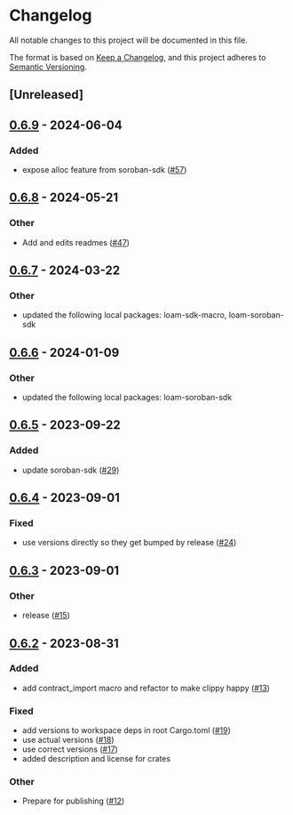 # Changelog
All notable changes to this project will be documented in this file.

The format is based on [Keep a Changelog](https://keepachangelog.com/en/1.0.0/),
and this project adheres to [Semantic Versioning](https://semver.org/spec/v2.0.0.html).

## [Unreleased]

## [0.6.9](https://github.com/loambuild/loam-sdk/compare/loam-sdk-v0.6.8...loam-sdk-v0.6.9) - 2024-06-04

### Added
- expose alloc feature from soroban-sdk ([#57](https://github.com/loambuild/loam-sdk/pull/57))

## [0.6.8](https://github.com/loambuild/loam-sdk/compare/loam-sdk-v0.6.7...loam-sdk-v0.6.8) - 2024-05-21

### Other
- Add and edits readmes ([#47](https://github.com/loambuild/loam-sdk/pull/47))

## [0.6.7](https://github.com/loambuild/loam-sdk/compare/loam-sdk-v0.6.6...loam-sdk-v0.6.7) - 2024-03-22

### Other
- updated the following local packages: loam-sdk-macro, loam-soroban-sdk

## [0.6.6](https://github.com/loambuild/loam-sdk/compare/loam-sdk-v0.6.5...loam-sdk-v0.6.6) - 2024-01-09

### Other
- updated the following local packages: loam-soroban-sdk

## [0.6.5](https://github.com/loambuild/loam-sdk/compare/loam-sdk-v0.6.4...loam-sdk-v0.6.5) - 2023-09-22

### Added
- update soroban-sdk ([#29](https://github.com/loambuild/loam-sdk/pull/29))

## [0.6.4](https://github.com/loambuild/loam-sdk/compare/loam-sdk-v0.6.3...loam-sdk-v0.6.4) - 2023-09-01

### Fixed
- use versions directly so they get bumped by release ([#24](https://github.com/loambuild/loam-sdk/pull/24))

## [0.6.3](https://github.com/loambuild/loam-sdk/compare/loam-sdk-v0.6.2...loam-sdk-v0.6.3) - 2023-09-01

### Other
- release ([#15](https://github.com/loambuild/loam-sdk/pull/15))

## [0.6.2](https://github.com/loambuild/loam-sdk/releases/tag/loam-sdk-v0.6.2) - 2023-08-31

### Added
- add contract_import macro and refactor to make clippy happy ([#13](https://github.com/loambuild/loam-sdk/pull/13))

### Fixed
- add versions to workspace deps in root Cargo.toml ([#19](https://github.com/loambuild/loam-sdk/pull/19))
- use actual versions ([#18](https://github.com/loambuild/loam-sdk/pull/18))
- use correct versions ([#17](https://github.com/loambuild/loam-sdk/pull/17))
- added description and license for crates

### Other
- Prepare for publishing ([#12](https://github.com/loambuild/loam-sdk/pull/12))
